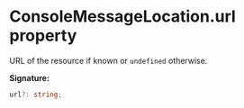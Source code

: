 # ConsoleMessageLocation.url property

URL of the resource if known or `undefined` otherwise.

**Signature:**

```typescript
url?: string;
```
